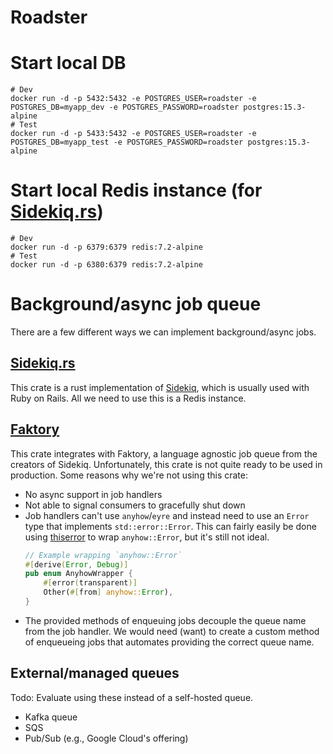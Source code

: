 # Roadster

# Start local DB

```shell
# Dev
docker run -d -p 5432:5432 -e POSTGRES_USER=roadster -e POSTGRES_DB=myapp_dev -e POSTGRES_PASSWORD=roadster postgres:15.3-alpine
# Test
docker run -d -p 5433:5432 -e POSTGRES_USER=roadster -e POSTGRES_DB=myapp_test -e POSTGRES_PASSWORD=roadster postgres:15.3-alpine
```

# Start local Redis instance (for [Sidekiq.rs](https://crates.io/crates/rusty-sidekiq))

```shell
# Dev
docker run -d -p 6379:6379 redis:7.2-alpine
# Test
docker run -d -p 6380:6379 redis:7.2-alpine
```

# Background/async job queue

There are a few different ways we can implement background/async jobs.

## [Sidekiq.rs](https://crates.io/crates/rusty-sidekiq)

This crate is a rust implementation of [Sidekiq](https://sidekiq.org/), which is usually used with Ruby on Rails. All we need
to use this is a Redis instance.

## [Faktory](https://crates.io/crates/faktory)

This crate integrates with Faktory, a language agnostic job queue from the creators of Sidekiq. Unfortunately, this
crate is not quite ready to be used in production. Some reasons why we're not using this crate:

- No async support in job handlers
- Not able to signal consumers to gracefully shut down
- Job handlers can't use `anyhow`/`eyre` and instead need to use an `Error` type that implements `std::error::Error`.
  This
  can fairly easily be done using [thiserror](https://crates.io/crates/thiserror) to wrap `anyhow::Error`, but it's
  still not ideal.
    ```rust
    // Example wrapping `anyhow::Error`
    #[derive(Error, Debug)]
    pub enum AnyhowWrapper {
        #[error(transparent)]
        Other(#[from] anyhow::Error),
    }
    
    ```
- The provided methods of enqueuing jobs decouple the queue name from the job handler. We would need (want) to create a
  custom method of enqueueing jobs that automates providing the correct queue name.

## External/managed queues

Todo: Evaluate using these instead of a self-hosted queue.

- Kafka queue
- SQS
- Pub/Sub (e.g., Google Cloud's offering)
